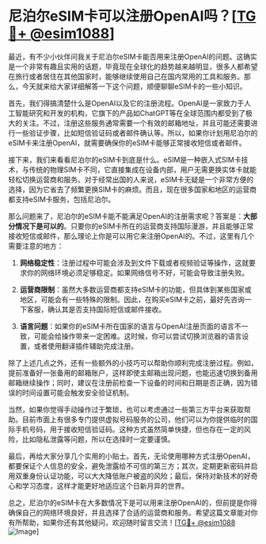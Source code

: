 # 尼泊尔eSIM卡可以注册OpenAI吗？[[TG💪+ @esim1088](https://t.me/s/esim1088)]

最近，有不少小伙伴问我关于尼泊尔eSIM卡能否用来注册OpenAI的问题。这确实是一个非常有趣且实用的话题，毕竟现在全球化的趋势越来越明显，很多人都希望在旅行或者居住在其他国家时，能够继续使用自己在国内常用的工具和服务。那么，今天就来给大家详细解答一下这个问题，顺便聊聊eSIM卡的一些小知识。

首先，我们得搞清楚什么是OpenAI以及它的注册流程。OpenAI是一家致力于人工智能研究和开发的机构，它旗下的产品如ChatGPT等在全球范围内都受到了极大的关注。不过，注册这些服务通常需要一个有效的邮箱地址，并且可能还需要进行一些验证步骤，比如短信验证码或者邮件确认等。所以，如果你计划用尼泊尔的eSIM卡来注册OpenAI，就需要确保你的eSIM卡能够正常接收短信或者邮件。

接下来，我们来看看尼泊尔的eSIM卡到底是什么。eSIM是一种嵌入式SIM卡技术，与传统的物理SIM卡不同，它直接集成在设备内部，用户无需更换实体卡就能轻松切换运营商和服务。对于经常出国的人来说，eSIM卡无疑是一个非常方便的选择，因为它省去了频繁更换SIM卡的麻烦。而且，现在很多国家和地区的运营商都支持eSIM卡服务，包括尼泊尔。

那么问题来了，尼泊尔的eSIM卡能不能满足OpenAI的注册需求呢？答案是：**大部分情况下是可以的**。只要你的eSIM卡所在的运营商支持国际漫游，并且能够正常接收短信或邮件，那么理论上你是可以用它来注册OpenAI的。不过，这里有几个需要注意的地方：

1. **网络稳定性**：注册过程中可能会涉及到文件下载或者视频验证等操作，这就要求你的网络环境必须足够稳定。如果网络信号不好，可能会导致注册失败。
   
2. **运营商限制**：虽然大多数运营商都支持eSIM卡的功能，但具体到某些国家或地区，可能会有一些特殊的限制。因此，在购买eSIM卡之前，最好先咨询一下客服，确认其是否支持国际短信或邮件接收。

3. **语言问题**：如果你的eSIM卡所在国家的语言与OpenAI注册页面的语言不一致，可能会给操作带来一定困难。这时候，你可以尝试切换浏览器的语言设置，或者使用翻译插件辅助完成注册。

除了上述几点之外，还有一些额外的小技巧可以帮助你顺利完成注册过程。例如，提前准备好一张备用的邮箱账户，这样即使主邮箱出现问题，也能迅速切换到备用邮箱继续操作；同时，建议在注册前检查一下设备的时间和日期是否正确，因为错误的时间设置可能会触发安全验证机制。

当然，如果你觉得手动操作过于繁琐，也可以考虑通过一些第三方平台来获取帮助。目前市面上有很多专门提供虚拟号码服务的公司，他们可以为你提供临时的国际手机号码，用于接收短信验证码。这种方式虽然简单快捷，但也存在一定的风险，比如隐私泄露等问题，所以在选择时一定要谨慎。

最后，再给大家分享几个实用的小贴士。首先，无论使用哪种方式注册OpenAI，都要保证个人信息的安全，避免泄露给不可信的第三方；其次，定期更新密码并启用双重身份认证功能，可以大大降低账户被盗的风险；最后，保持对新技术的好奇心和学习态度，这样才能更好地适应这个日新月异的世界。

总之，尼泊尔的eSIM卡在大多数情况下是可以用来注册OpenAI的，但前提是你得确保自己的网络环境良好，并且选择了合适的运营商和服务。希望这篇文章能对你有所帮助，如果你还有其他疑问，欢迎随时留言交流！[[TG💪+ @esim1088](https://t.me/s/esim1088) ![Image](https://i.postimg.cc/4NQfJmqS/Snipaste-2025-05-13-00-14-12.png)]